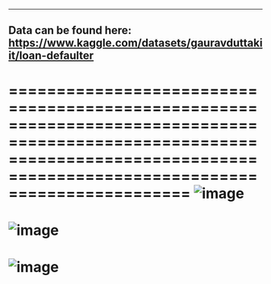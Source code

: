 -------------------------------------------------------------------------------------------------------------------------------------------------------------------------------
Data can be found here:
https://www.kaggle.com/datasets/gauravduttakiit/loan-defaulter
-------------------------------------------------------------------------------------------------------------------------------------------------------------------------------
===============================================================================================================================================================================
![image](https://user-images.githubusercontent.com/90474550/188308783-b34b3618-00d1-44ab-a8c4-7ae4a958616b.png)
===============================================================================================================================================================================
![image](https://user-images.githubusercontent.com/90474550/188308807-eab90fc0-e707-4ceb-9c7b-a880a7bc54cb.png)
===============================================================================================================================================================================
![image](https://user-images.githubusercontent.com/90474550/188308830-fa321898-2d69-44dd-8738-a3b8e9f3f0cf.png)
===============================================================================================================================================================================
